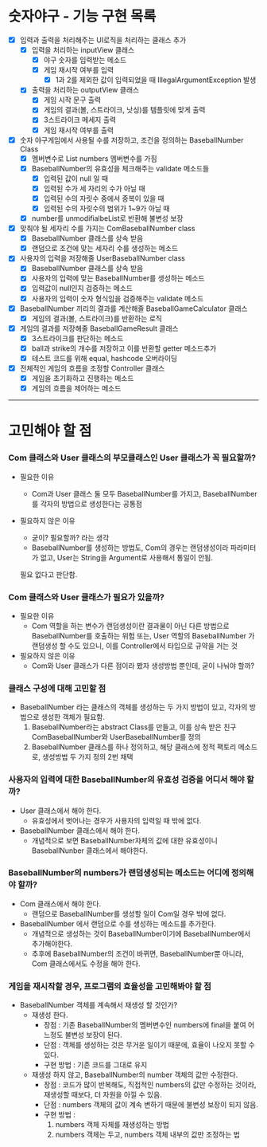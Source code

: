 # 숫자야구 - 기능 구현 목록

- [x] 입력과 출력을 처리해주는 UI로직을 처리하는 클래스 추가
    - [x] 입력을 처리하는 inputView 클래스
        - [x] 야구 숫자를 입력받는 메소드
        - [x] 게임 재시작 여부를 입력
            - [x] 1과 2를 제외한 값이 입력되었을 때 IllegalArgumentException 발생
    - [x] 출력을 처리하는 outputView 클래스
        - [x] 게임 시작 문구 출력
        - [x] 게임의 결과(볼, 스트라이크, 낫싱)를 템플릿에 맞게 출력
        - [x] 3스트라이크 메세지 출력
        - [x] 게임 재시작 여부를 출력

- [x] 숫자 야구게임에서 사용될 수를 저장하고, 조건을 정의하는 BaseballNumber Class
    - [x] 멤버변수로 List<Integer> numbers 멤버변수를 가짐
    - [x] BaseballNumber의 유효성을 체크해주는 validate 메소드들
        - [x] 입력된 값이 null 일 때
        - [x] 입력된 수가 세 자리의 수가 아닐 때
        - [x] 입력된 수의 자릿수 중에서 중복이 있을 때
        - [x] 입력된 수의 자릿수의 범위가 1~9가 아닐 때
    - [x] number를 unmodifialbeList로 반환해 불변성 보장

- [x] 맞춰야 될 세자리 수를 가지는 ComBaseballNumber class
    - [x] BaseballNumber 클래스를 상속 받음
    - [x] 랜덤으로 조건에 맞는 세자리 수를 생성하는 메소드

- [x] 사용자의 입력을 저장해줄 UserBaseballNumber class
    - [x] BaseballNumber 클래스를 상속 받음
    - [x] 사용자의 입력에 맞는 BaseballNumber를 생성하는 메소드
    - [x] 입력값이 null인지 검증하는 메소드
    - [x] 사용자의 입력이 숫자 형식임을 검증해주는 validate 메소드

- [x] BaseballNumber 끼리의 결과를 계산해줄 BaseballGameCalculator 클래스
    - [x] 게임의 결과(볼, 스트라이크)를 반환하는 로직

- [x] 게임의 결과를 저장해줄 BaseballGameResult 클래스
    - [x] 3스트라이크를 판단하는 메소드
    - [x] ball과 strike의 개수를 저장하고 이를 반환할 getter 메소드추가
    - [x] 테스트 코드를 위해 equal, hashcode 오버라이딩

- [x] 전체적인 게임의 흐름을 조정할 Controller 클래스
    - [x] 게임을 초기화하고 진행하는 메소드
    - [x] 게임의 흐름을 제어하는 메소드

---

# 고민해야 할 점

### Com 클래스와 User 클래스의 부모클래스인 User 클래스가 꼭 필요할까?

- 필요한 이유
    - Com과 User 클래스 둘 모두 BaseballNumber를 가지고, BaseballNumber를 각자의 방법으로 생성한다는 공통점
- 필요하지 않은 이유
    - 굳이? 필요할까? 라는 생각
    - BaseballNumber를 생성하는 방법도, Com의 경우는 랜덤생성이라 파라미터가 없고,
      User는 String을 Argument로 사용해서 통일이 안됨.

  필요 없다고 판단함.

### Com 클래스와 User 클래스가 필요가 있을까?

- 필요한 이유
    - Com 역할을 하는 변수가 랜덤생성이란 결과물이 아닌 다른 방법으로 BaseballNumber를 호출하는 위험 또는,
      User 역할의 BaseballNumber 가 랜덤생성 할 수도 있으니, 이를 Controller에서 타입으로 규약을 거는 것
- 필요하지 않은 이유
    - Com와 User 클래스가 다른 점이라 봤자 생성방법 뿐인데, 굳이 나눠야 할까?

### 클래스 구성에 대해 고민할 점

- BaseballNumber 라는 클래스의 객체를 생성하는 두 가지 방법이 있고, 각자의 방법으로 생성한 객체가 필요함.
    1. BaseballNumber라는 abstract Class를 만들고, 이를 상속 받은 친구 ComBaseballNumber와 UserBaseballNumber를 정의
    2. BaseballNumber 클래스를 하나 정의하고, 해당 클래스에 정적 팩토리 메소드로, 생성방법 두 가지 정의
       2번 채택

### 사용자의 입력에 대한 BaseballNumber의 유효성 검증을 어디서 해야 할까?

- User 클래스에서 해야 한다.
    - 유효성에서 벗어나는 경우가 사용자의 입력일 때 밖에 없다.
- BaseballNumber 클래스에서 해야 한다.
    - 개념적으로 보면 BaseballNumber자체의 값에 대한 유효성이니 BaseballNunber 클래스에서 해야한다.

### BaseballNumber의 numbers가 랜덤생성되는 메소드는 어디에 정의해야 할까?

- Com 클래스에서 해야 한다.
    - 랜덤으로 BaseballNumber를 생성할 일이 Com일 경우 밖에 없다.
- BaseballNumber 에서 랜덤으로 수를 생성하는 메소드를 추가한다.
    - 개념적으로 생성하는 것이 BaseballNumber이기에 BaseballNumber에서 추가해야한다.
    - 추후에 BaseballNumber의 조건이 바뀌면, BaseballNumber뿐 아니라,
      Com 클래스에서도 수정을 해야 한다.

### 게임을 재시작할 경우, 프로그램의 효율성을 고민해봐야 할 점

- BaseballNumber 객체를 계속해서 재생성 할 것인가?
    - 재생성 한다.
        - 장점 : 기존 BaseballNumber의 멤버변수인 numbers에 final을 붙여 어느정도 불변성 보장이 된다.
        - 단점 : 객체를 생성하는 것은 무거운 일이기 때문에, 효율이 나오지 못할 수 있다.
        - 구현 방법 : 기존 코드를 그대로 유지
    - 재생성 하지 않고, BaseballNumber의 number 객체의 값만 수정한다.
        - 장점 : 코드가 많이 반복해도, 직접적인 numbers의 값만 수정하는 것이라, 재생성할 때보다, 더 자원을 아낄 수 있음.
        - 단점 : numbers 객체의 값이 계속 변하기 때문에 불변성 보장이 되지 않음.
        - 구현 방법 :
            1. numbers 객체 자체를 재생성하는 방법
            2. numbers 객체는 두고, numbers 객체 내부의 값만 조정하는 법